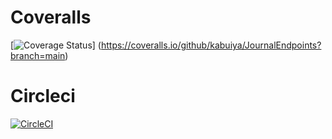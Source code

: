 # Coveralls
[![Coverage Status](https://coveralls.io/repos/github/kabuiya/JournalEndpoints/badge.svg?branch=main)]
(https://coveralls.io/github/kabuiya/JournalEndpoints?branch=main)

# Circleci
[![CircleCI](https://dl.circleci.com/status-badge/img/circleci/3WDH8NqBWqqcfhediMABwD/Q23JnEcnHKzey3yfGfo5mi/tree/main.svg?style=svg)](https://dl.circleci.com/status-badge/redirect/circleci/3WDH8NqBWqqcfhediMABwD/Q23JnEcnHKzey3yfGfo5mi/tree/main)
